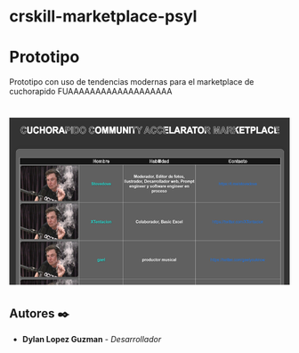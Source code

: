# crskill-marketplace-psyl
# Prototipo
Prototipo con uso de tendencias modernas para el marketplace de cuchorapido FUAAAAAAAAAAAAAAAAAAA
<br>

# <div align=center><a href="#"><img src="imgs/preview.png" height=300px></a></div>

## Autores ✒️
* **Dylan Lopez Guzman** - *Desarrollador*
